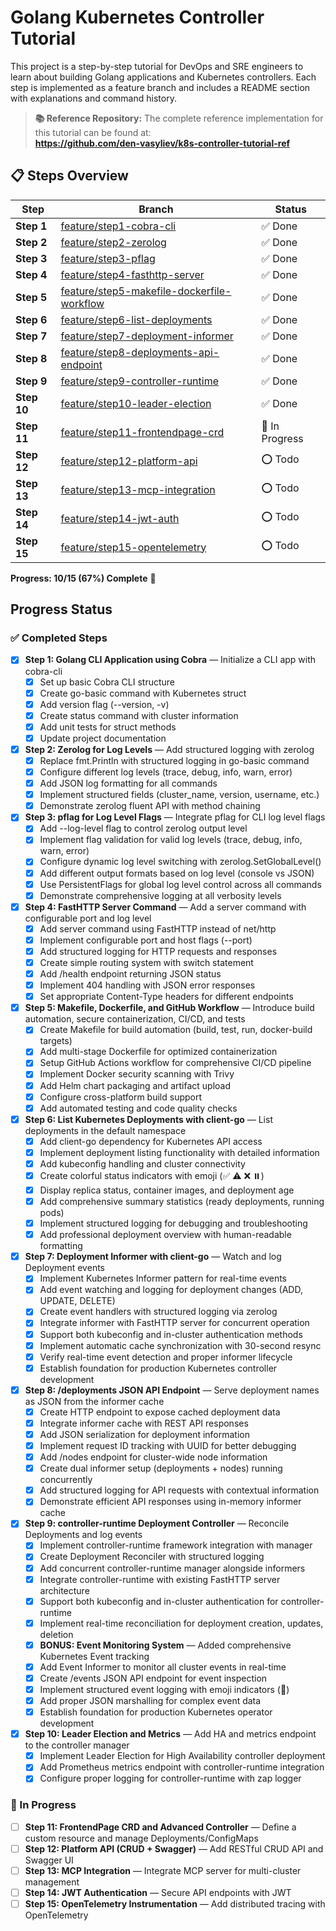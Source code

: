 # Golang Kubernetes Controller Tutorial

This project is a step-by-step tutorial for DevOps and SRE engineers to learn about building Golang applications and Kubernetes controllers. Each step is implemented as a feature branch and includes a README section with explanations and command history.

> **📚 Reference Repository:** The complete reference implementation for this tutorial can be found at:  
> **https://github.com/den-vasyliev/k8s-controller-tutorial-ref**

## 📋 Steps Overview

| Step | Branch | Status |
|------|--------|---------|
| **Step 1** | [feature/step1-cobra-cli](https://github.com/alioss/k8s-controller-crash-course/tree/feature/step1-cobra-cli) | ✅ Done |
| **Step 2** | [feature/step2-zerolog](https://github.com/alioss/k8s-controller-crash-course/tree/feature/step2-zerolog) | ✅ Done |
| **Step 3** | [feature/step3-pflag](https://github.com/alioss/k8s-controller-crash-course/tree/feature/step3-pflag) | ✅ Done |
| **Step 4** | [feature/step4-fasthttp-server](https://github.com/alioss/k8s-controller-crash-course/tree/feature/step4-fasthttp-server) | ✅ Done |
| **Step 5** | [feature/step5-makefile-dockerfile-workflow](https://github.com/alioss/k8s-controller-crash-course/tree/feature/step5-makefile-dockerfile-workflow) | ✅ Done |
| **Step 6** | [feature/step6-list-deployments](https://github.com/alioss/k8s-controller-crash-course/tree/feature/step6-list-deployments) | ✅ Done |
| **Step 7** | [feature/step7-deployment-informer](https://github.com/alioss/k8s-controller-crash-course/tree/feature/step7-deployment-informer) | ✅ Done |
| **Step 8** | [feature/step8-deployments-api-endpoint](https://github.com/alioss/k8s-controller-crash-course/tree/feature/step8-deployments-api-endpoint) | ✅ Done |
| **Step 9** | [feature/step9-controller-runtime](https://github.com/alioss/k8s-controller-crash-course/tree/feature/step9-controller-runtime) | ✅ Done |
| **Step 10** | [feature/step10-leader-election](https://github.com/alioss/k8s-controller-crash-course/tree/feature/step10-leader-election) | ✅ Done |
| **Step 11** | [feature/step11-frontendpage-crd](https://github.com/alioss/k8s-controller-crash-course/tree/feature/step11-frontendpage-crd) | 🔄 In Progress |
| **Step 12** | [feature/step12-platform-api](https://github.com/alioss/k8s-controller-crash-course/tree/feature/step12-platform-api) | ⭕ Todo |
| **Step 13** | [feature/step13-mcp-integration](https://github.com/alioss/k8s-controller-crash-course/tree/feature/step13-mcp-integration) | ⭕ Todo |
| **Step 14** | [feature/step14-jwt-auth](https://github.com/alioss/k8s-controller-crash-course/tree/feature/step14-jwt-auth) | ⭕ Todo |
| **Step 15** | [feature/step15-opentelemetry](https://github.com/alioss/k8s-controller-crash-course/tree/feature/step15-opentelemetry) | ⭕ Todo |

**Progress: 10/15 (67%) Complete** 🚀

## Progress Status

### ✅ Completed Steps

- [x] **Step 1: Golang CLI Application using Cobra** — Initialize a CLI app with cobra-cli
  * [x] Set up basic Cobra CLI structure
  * [x] Create go-basic command with Kubernetes struct
  * [x] Add version flag (--version, -v)
  * [x] Create status command with cluster information
  * [x] Add unit tests for struct methods
  * [x] Update project documentation

- [x] **Step 2: Zerolog for Log Levels** — Add structured logging with zerolog
  * [x] Replace fmt.Println with structured logging in go-basic command
  * [x] Configure different log levels (trace, debug, info, warn, error)
  * [x] Add JSON log formatting for all commands
  * [x] Implement structured fields (cluster_name, version, username, etc.)
  * [x] Demonstrate zerolog fluent API with method chaining

- [x] **Step 3: pflag for Log Level Flags** — Integrate pflag for CLI log level flags
  * [x] Add --log-level flag to control zerolog output level
  * [x] Implement flag validation for valid log levels (trace, debug, info, warn, error)
  * [x] Configure dynamic log level switching with zerolog.SetGlobalLevel()
  * [x] Add different output formats based on log level (console vs JSON)
  * [x] Use PersistentFlags for global log level control across all commands
  * [x] Demonstrate comprehensive logging at all verbosity levels

- [x] **Step 4: FastHTTP Server Command** — Add a server command with configurable port and log level
  * [x] Add server command using FastHTTP instead of net/http
  * [x] Implement configurable port and host flags (--port)
  * [x] Add structured logging for HTTP requests and responses
  * [x] Create simple routing system with switch statement
  * [x] Add /health endpoint returning JSON status
  * [x] Implement 404 handling with JSON error responses
  * [x] Set appropriate Content-Type headers for different endpoints

- [x] **Step 5: Makefile, Dockerfile, and GitHub Workflow** — Introduce build automation, secure containerization, CI/CD, and tests
  * [x] Create Makefile for build automation (build, test, run, docker-build targets)
  * [x] Add multi-stage Dockerfile for optimized containerization
  * [x] Setup GitHub Actions workflow for comprehensive CI/CD pipeline
  * [x] Implement Docker security scanning with Trivy
  * [x] Add Helm chart packaging and artifact upload
  * [x] Configure cross-platform build support
  * [x] Add automated testing and code quality checks

- [x] **Step 6: List Kubernetes Deployments with client-go** — List deployments in the default namespace
  * [x] Add client-go dependency for Kubernetes API access
  * [x] Implement deployment listing functionality with detailed information
  * [x] Add kubeconfig handling and cluster connectivity
  * [x] Create colorful status indicators with emoji (✅ ⚠️ ❌ ⏸️)
  * [x] Display replica status, container images, and deployment age
  * [x] Add comprehensive summary statistics (ready deployments, running pods)
  * [x] Implement structured logging for debugging and troubleshooting
  * [x] Add professional deployment overview with human-readable formatting

- [x] **Step 7: Deployment Informer with client-go** — Watch and log Deployment events
  * [x] Implement Kubernetes Informer pattern for real-time events
  * [x] Add event watching and logging for deployment changes (ADD, UPDATE, DELETE)
  * [x] Create event handlers with structured logging via zerolog
  * [x] Integrate informer with FastHTTP server for concurrent operation
  * [x] Support both kubeconfig and in-cluster authentication methods
  * [x] Implement automatic cache synchronization with 30-second resync
  * [x] Verify real-time event detection and proper informer lifecycle
  * [x] Establish foundation for production Kubernetes controller development

- [x] **Step 8: /deployments JSON API Endpoint** — Serve deployment names as JSON from the informer cache
  * [x] Create HTTP endpoint to expose cached deployment data
  * [x] Integrate informer cache with REST API responses
  * [x] Add JSON serialization for deployment information
  * [x] Implement request ID tracking with UUID for better debugging
  * [x] Add /nodes endpoint for cluster-wide node information
  * [x] Create dual informer setup (deployments + nodes) running concurrently
  * [x] Add structured logging for API requests with contextual information
  * [x] Demonstrate efficient API responses using in-memory informer cache

- [x] **Step 9: controller-runtime Deployment Controller** — Reconcile Deployments and log events
  * [x] Implement controller-runtime framework integration with manager
  * [x] Create Deployment Reconciler with structured logging
  * [x] Add concurrent controller-runtime manager alongside informers
  * [x] Integrate controller-runtime with existing FastHTTP server architecture
  * [x] Support both kubeconfig and in-cluster authentication for controller-runtime
  * [x] Implement real-time reconciliation for deployment creation, updates, deletion
  * [x] **BONUS: Event Monitoring System** — Added comprehensive Kubernetes Event tracking
  * [x] Add Event Informer to monitor all cluster events in real-time
  * [x] Create /events JSON API endpoint for event inspection
  * [x] Implement structured event logging with emoji indicators (📅)
  * [x] Add proper JSON marshalling for complex event data
  * [x] Establish foundation for production Kubernetes operator development

- [x] **Step 10: Leader Election and Metrics** — Add HA and metrics endpoint to the controller manager
  * [x] Implement Leader Election for High Availability controller deployment
  * [x] Add Prometheus metrics endpoint with controller-runtime integration
  * [x] Configure proper logging for controller-runtime with zap logger

### 🔄 In Progress

- [ ] **Step 11: FrontendPage CRD and Advanced Controller** — Define a custom resource and manage Deployments/ConfigMaps
- [ ] **Step 12: Platform API (CRUD + Swagger)** — Add RESTful CRUD API and Swagger UI
- [ ] **Step 13: MCP Integration** — Integrate MCP server for multi-cluster management
- [ ] **Step 14: JWT Authentication** — Secure API endpoints with JWT
- [ ] **Step 15: OpenTelemetry Instrumentation** — Add distributed tracing with OpenTelemetry